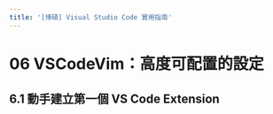 ```yaml
---
title: '[博碩] Visual Studio Code 實用指南'
---
```


# 06 VSCodeVim：高度可配置的設定
## 6.1 動手建立第一個 VS Code Extension
